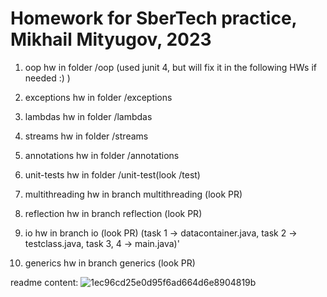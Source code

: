 # Homework for SberTech practice, Mikhail Mityugov, 2023
1. oop hw in folder /oop (used junit 4, but will fix it in the following HWs if needed  :) )
2. exceptions hw in folder /exceptions
3. lambdas hw in folder /lambdas
4. streams hw in folder /streams
5. annotations hw in folder /annotations
6. unit-tests hw in folder /unit-test(look /test)

7. multithreading hw in branch multithreading (look PR)
8. reflection hw in branch reflection (look PR)
9. io hw in branch io (look PR) (task 1 -> datacontainer.java, task 2 -> testclass.java, task 3, 4 -> main.java)'
10. generics hw in branch generics (look PR)

readme content:
![1ec96cd25e0d95f6ad664d6e8904819b](https://github.com/M4nveru/sbertech_hw/assets/93078341/ba5d7ec1-4af8-4b37-8be2-8b3968f60c3c)
